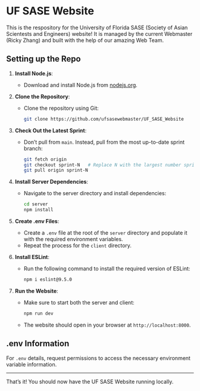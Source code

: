 # UF SASE Website

This is the respository for the University of Florida SASE (Society of Asian Scientests and Engineers) website!
It is managed by the current Webmaster (Ricky Zhang) and built with the help of our amazing Web Team. 

## Setting up the Repo

1. **Install Node.js**:
   - Download and install Node.js from [nodejs.org](https://nodejs.org/en).

2. **Clone the Repository**:
   - Clone the repository using Git:
     ```bash
     git clone https://github.com/ufsasewebmaster/UF_SASE_Website
     ```

3. **Check Out the Latest Sprint**:
   - Don’t pull from `main`. Instead, pull from the most up-to-date sprint branch:
     ```bash
     git fetch origin
     git checkout sprint-N   # Replace N with the largest number sprint
     git pull origin sprint-N
     ```

4. **Install Server Dependencies**:
   - Navigate to the server directory and install dependencies:
     ```bash
     cd server
     npm install
     ```

5. **Create .env Files**:
   - Create a `.env` file at the root of the `server` directory and populate it with the required environment variables.
   - Repeat the process for the `client` directory.

6. **Install ESLint**:
   - Run the following command to install the required version of ESLint:
     ```bash
     npm i eslint@9.5.0
     ```

7. **Run the Website**:
   - Make sure to start both the server and client:
     ```bash
     npm run dev
     ```
   - The website should open in your browser at `http://localhost:8000`.

## .env Information

For `.env` details, request permissions to access the necessary environment variable information.

---

That’s it! You should now have the UF SASE Website running locally.
